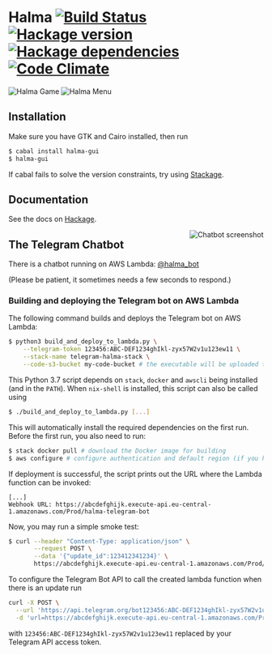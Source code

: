 # Halma [![Build Status][travis-image]][travis-url] [![Hackage version][hackage-image]][hackage-url] [![Hackage dependencies][hackage-deps-image]][hackage-deps-url] [![Code Climate][codeclimate-image]][codeclimate-url]

![Halma Game][game-image]
![Halma Menu][menu-image]

## Installation

Make sure you have GTK and Cairo installed, then run

```bash
$ cabal install halma-gui
$ halma-gui
```

If cabal fails to solve the version constraints, try using [Stackage](http://www.stackage.org/).

## Documentation

See the docs on [Hackage][hackage-url].

<img align="right" src="https://cdn.rawgit.com/timjb/halma/master/images/telegram-chat.jpg" alt="Chatbot screenshot" />

## The Telegram Chatbot

There is a chatbot running on AWS Lambda: [@halma_bot](http://telegram.me/halma_bot)

(Please be patient, it sometimes needs a few seconds to respond.)

### Building and deploying the Telegram bot on AWS Lambda

The following command builds and deploys the Telegram bot on AWS Lambda:

```bash
$ python3 build_and_deploy_to_lambda.py \
    --telegram-token 123456:ABC-DEF1234ghIkl-zyx57W2v1u123ew11 \
    --stack-name telegram-halma-stack \
    --code-s3-bucket my-code-bucket # the executable will be uploaded to this bucket
```

This Python 3.7 script depends on `stack`, `docker` and `awscli` being installed (and in the `PATH`). When `nix-shell` is installed, this script can also be called using

```bash
$ ./build_and_deploy_to_lambda.py [...]
```

This will automatically install the required dependencies on the first run. Before the first run, you also need to run:

```bash
$ stack docker pull # download the Docker image for building
$ aws configure # configure authentication and default region (if you haven't done so already)
```

If deployment is successful, the script prints out the URL where the Lambda function can be invoked:

```
[...]
Webhook URL: https://abcdefghijk.execute-api.eu-central-1.amazonaws.com/Prod/halma-telegram-bot
```

Now, you may run a simple smoke test:

```bash
$ curl --header "Content-Type: application/json" \
       --request POST \
       --data '{"update_id":123412341234}' \
       https://abcdefghijk.execute-api.eu-central-1.amazonaws.com/Prod/halma-telegram-bot
```

To configure the Telegram Bot API to call the created lambda function when there is an update run

```bash
curl -X POST \
  --url 'https://api.telegram.org/bot123456:ABC-DEF1234ghIkl-zyx57W2v1u123ew11/setWebhook' \
  -d 'url=https://abcdefghijk.execute-api.eu-central-1.amazonaws.com/Prod/halma-telegram-bot'
```

with `123456:ABC-DEF1234ghIkl-zyx57W2v1u123ew11` replaced by your Telegram API access token.

[travis-image]: https://img.shields.io/travis/timjb/halma.svg
[travis-url]: http://travis-ci.org/timjb/halma
[hackage-image]: https://img.shields.io/hackage/v/halma.svg?style=flat
[hackage-url]: http://hackage.haskell.org/package/halma
[hackage-deps-image]: https://img.shields.io/hackage-deps/v/halma.svg?style=flat
[hackage-deps-url]: http://packdeps.haskellers.com/feed?needle=halma
[codeclimate-image]: https://codeclimate.com/github/timjb/halma/badges/gpa.svg
[codeclimate-url]: https://codeclimate.com/github/timjb/halma

[game-image]: https://cdn.rawgit.com/timjb/halma/master/images/halma-game.png
[menu-image]: https://cdn.rawgit.com/timjb/halma/master/images/halma-menu.png
